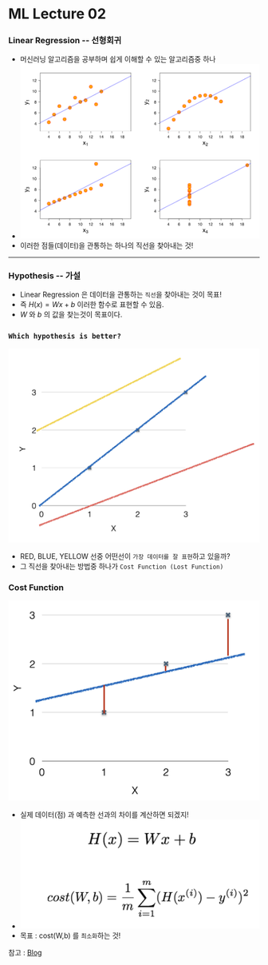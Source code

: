 # ML Lecture 02
### Linear Regression -- 선형회귀
* 머신러닝 알고리즘을 공부하며 쉽게 이해할 수 있는 알고리즘중 하나
* ![img](img/lec02-1.png)
* 이러한 점들(데이터)을 관통하는 하나의 직선을 찾아내는 것!
------------
### Hypothesis -- 가설
* Linear Regression 은 데이터을 관통하는 `직선`을 찾아내는 것이 목표!
* 즉 $H(x) = Wx + b$ 이러한 함수로 표현할 수 있음.
* $W$ 와 $b$ 의 값을 찾는것이 목표이다.

### `Which hypothesis is better?`
![img](img/lec02-2.png)
* RED, BLUE, YELLOW 선중 어떤선이 `가장 데이터를 잘 표현`하고 있을까?
* 그 직선을 찾아내는 방법중 하나가 `Cost Function (Lost Function)`

### Cost Function
![img](img/lec02-3.png)
* 실제 데이터(점) 과 예측한 선과의 차이를 계산하면 되겠지!
* ![img](img/lec02-4.png)
* 목표 : cost(W,b) 를 `최소화`하는 것!

참고 : [Blog](http://it.plusblog.co.kr/221238399644)
